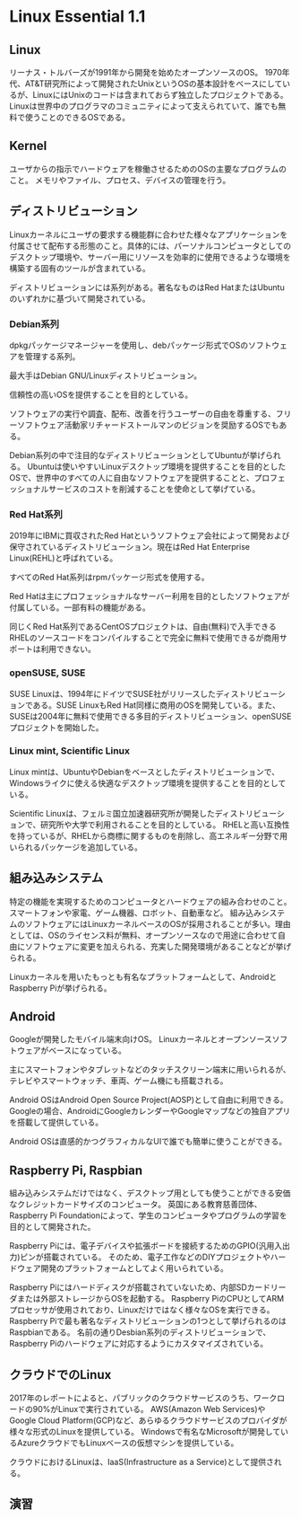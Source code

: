 # Linux Essential 1.1

## Linux

リーナス・トルバーズが1991年から開発を始めたオープンソースのOS。
1970年代、AT&T研究所によって開発されたUnixというOSの基本設計をベースにしているが、LinuxにはUnixのコードは含まれておらず独立したプロジェクトである。
Linuxは世界中のプログラマのコミュニティによって支えられていて、誰でも無料で使うことのできるOSである。

## Kernel

ユーザからの指示でハードウェアを稼働させるためのOSの主要なプログラムのこと。
メモリやファイル、プロセス、デバイスの管理を行う。

## ディストリビューション

Linuxカーネルにユーザの要求する機能群に合わせた様々なアプリケーションを付属させて配布する形態のこと。具体的には、パーソナルコンピュータとしてのデスクトップ環境や、サーバー用にリソースを効率的に使用できるような環境を構築する固有のツールが含まれている。

ディストリビューションには系列がある。著名なものはRed HatまたはUbuntuのいずれかに基づいて開発されている。

### Debian系列

dpkgパッケージマネージャーを使用し、debパッケージ形式でOSのソフトウェアを管理する系列。

最大手はDebian GNU/Linuxディストリビューション。

信頼性の高いOSを提供することを目的としている。

ソフトウェアの実行や調査、配布、改善を行うユーザーの自由を尊重する、フリーソフトウェア活動家リチャードストールマンのビジョンを奨励するOSでもある。

Debian系列の中で注目的なディストリビューションとしてUbuntuが挙げられる。
Ubuntuは使いやすいLinuxデスクトップ環境を提供することを目的としたOSで、世界中のすべての人に自由なソフトウェアを提供することと、プロフェッショナルサービスのコストを削減することを使命として挙げている。

### Red Hat系列

2019年にIBMに買収されたRed Hatというソフトウェア会社によって開発および保守されているディストリビューション。現在はRed Hat Enterprise Linux(REHL)と呼ばれている。

すべてのRed Hat系列はrpmパッケージ形式を使用する。

Red Hatは主にプロフェッショナルなサーバー利用を目的としたソフトウェアが付属している。一部有料の機能がある。

同じくRed Hat系列であるCentOSプロジェクトは、自由(無料)で入手できるRHELのソースコードをコンパイルすることで完全に無料で使用できるが商用サポートは利用できない。

### openSUSE, SUSE

SUSE Linuxは、1994年にドイツでSUSE社がリリースしたディストリビューションである。SUSE LinuxもRed Hat同様に商用のOSを開発している。また、SUSEは2004年に無料で使用できる多目的ディストリビューション、openSUSEプロジェクトを開始した。

### Linux mint, Scientific Linux

Linux mintは、UbuntuやDebianをベースとしたディストリビューションで、Windowsライクに使える快適なデスクトップ環境を提供することを目的としている。

Scientific Linuxは、フェルミ国立加速器研究所が開発したディストリビューションで、研究所や大学で利用されることを目的としている。
RHELと高い互換性を持っているが、RHELから商標に関するものを削除し、高エネルギー分野で用いられるパッケージを追加している。

## 組み込みシステム

特定の機能を実現するためのコンピュータとハードウェアの組み合わせのこと。スマートフォンや家電、ゲーム機器、ロボット、自動車など。
組み込みシステムのソフトウェアにはLinuxカーネルベースのOSが採用されることが多い。理由としては、OSのライセンス料が無料、オープンソースなので用途に合わせて自由にソフトウェアに変更を加えられる、充実した開発環境があることなどが挙げられる。

Linuxカーネルを用いたもっとも有名なプラットフォームとして、AndroidとRaspberry Piが挙げられる。

## Android

Googleが開発したモバイル端末向けOS。
Linuxカーネルとオープンソースソフトウェアがベースになっている。

主にスマートフォンやタブレットなどのタッチスクリーン端末に用いられるが、テレビやスマートウォッチ、車両、ゲーム機にも搭載される。

Android OSはAndroid Open Source Project(AOSP)として自由に利用できる。Googleの場合、AndroidにGoogleカレンダーやGoogleマップなどの独自アプリを搭載して提供している。

Android OSは直感的かつグラフィカルなUIで誰でも簡単に使うことができる。

## Raspberry Pi, Raspbian

組み込みシステムだけではなく、デスクトップ用としても使うことができる安価なクレジットカードサイズのコンピュータ。
英国にある教育慈善団体、Raspberry Pi Foundationによって、学生のコンピュータやプログラムの学習を目的として開発された。

Raspberry Piには、電子デバイスや拡張ボードを接続するためのGPIO(汎用入出力)ピンが搭載されている。
そのため、電子工作などのDIYプロジェクトやハードウェア開発のプラットフォームとしてよく用いられている。

Raspberry Piにはハードディスクが搭載されていないため、内部SDカードリーダまたは外部ストレージからOSを起動する。
Raspberry PiのCPUとしてARMプロセッサが使用されており、Linuxだけではなく様々なOSを実行できる。
Raspberry Piで最も著名なディストリビューションの1つとして挙げられるのはRaspbianである。
名前の通りDesbian系列のディストリビューションで、Raspberry Piのハードウェアに対応するようにカスタマイズされている。

## クラウドでのLinux

2017年のレポートによると、パブリックのクラウドサービスのうち、ワークロードの90%がLinuxで実行されている。
AWS(Amazon Web Services)やGoogle Cloud Platform(GCP)など、あらゆるクラウドサービスのプロバイダが様々な形式のLinuxを提供している。
Windowsで有名なMicrosoftが開発しているAzureクラウドでもLinuxベースの仮想マシンを提供している。

クラウドにおけるLinuxは、IaaS(Infrastructure as a Service)として提供される。

## 演習



